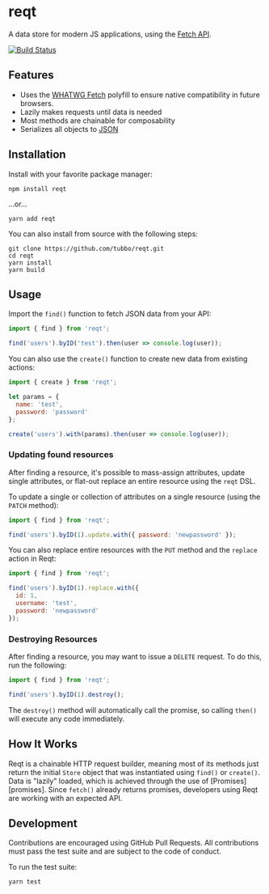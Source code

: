 # reqt

A data store for modern JS applications, using the [Fetch API][fetch].

[![Build Status](https://travis-ci.org/tubbo/reqt.svg?branch=master)](https://travis-ci.org/tubbo/reqt)

## Features

- Uses the [WHATWG Fetch][whatwg-fetch] polyfill to ensure native
  compatibility in future browsers.
- Lazily makes requests until data is needed
- Most methods are chainable for composability
- Serializes all objects to [JSON][json]

## Installation

Install with your favorite package manager:

    npm install reqt

...or...

    yarn add reqt

You can also install from source with the following steps:

    git clone https://github.com/tubbo/reqt.git
    cd reqt
    yarn install
    yarn build

## Usage

Import the `find()` function to fetch JSON data from your API:

```javascript
import { find } from 'reqt';

find('users').byID('test').then(user => console.log(user));
```

You can also use the `create()` function to create new data from
existing actions:

```javascript
import { create } from 'reqt';

let params = {
  name: 'test',
  password: 'password'
};

create('users').with(params).then(user => console.log(user));
```

### Updating found resources

After finding a resource, it's possible to mass-assign attributes,
update single attributes, or flat-out replace an entire resource using
the `reqt` DSL.

To update a single or collection of attributes on a single resource
(using the `PATCH` method):

```javascript
import { find } from 'reqt';

find('users').byID(1).update.with({ password: 'newpassword' });
```

You can also replace entire resources with the `PUT` method and the
`replace` action in Reqt:

```javascript
import { find } from 'reqt';

find('users').byID(1).replace.with({
  id: 1,
  username: 'test',
  password: 'newpassword'
});
```

### Destroying Resources

After finding a resource, you may want to issue a `DELETE` request. To
do this, run the following:

```javascript
import { find } from 'reqt';

find('users').byID(1).destroy();
```

The `destroy()` method will automatically call the promise, so calling
`then()` will execute any code immediately.

## How It Works

Reqt is a chainable HTTP request builder, meaning most of its methods
just return the initial `Store` object that was instantiated using
`find()` or `create()`. Data is "lazily" loaded, which is achieved
through the use of [Promises][promises]. Since `fetch()` already returns
promises, developers using Reqt are working with an expected API.

## Development

Contributions are encouraged using GitHub Pull Requests. All
contributions must pass the test suite and are subject to the code of
conduct.

To run the test suite:

    yarn test

[fetch]: https://developer.mozilla.org/en-US/docs/Web/API/Fetch_API
[whatwg-fetch]: https://www.npmjs.com/package/whatwg-fetch
[json]: http://json.org/


